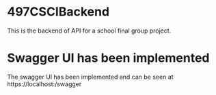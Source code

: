 # 497CSCIBackend
This is the backend of API for a school final group project. 

# Swagger UI has been implemented
The swagger UI has been implemented and can be seen at https://localhost:<port>/swagger
